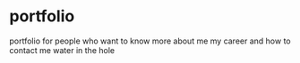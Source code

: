 # portfolio
portfolio for people who want to know more about me my career and how to contact me water in the hole
